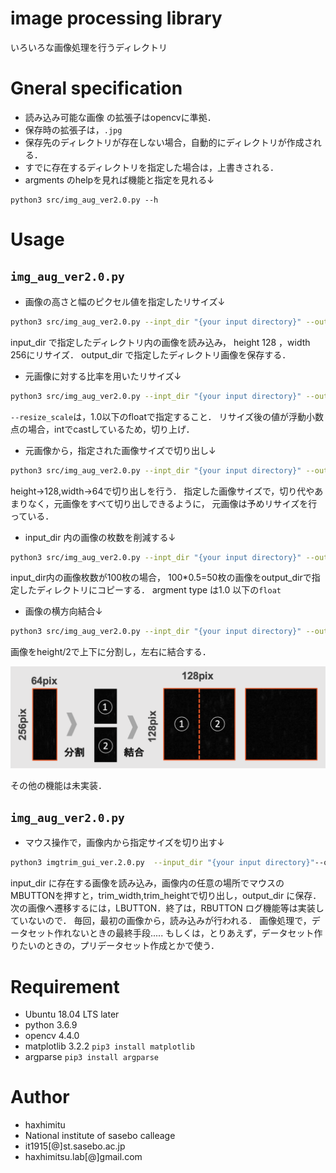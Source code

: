 # image processing library

いろいろな画像処理を行うディレクトリ


# Gneral specification
* 読み込み可能な画像 の拡張子はopencvに準拠．
* 保存時の拡張子は，`.jpg`
* 保存先のディレクトリが存在しない場合，自動的にディレクトリが作成される．
* すでに存在するディレクトリを指定した場合は，上書きされる．
* argments のhelpを見れば機能と指定を見れる↓
```
python3 src/img_aug_ver2.0.py --h
```

# Usage
##  ``img_aug_ver2.0.py``
* 画像の高さと幅のピクセル値を指定したリサイズ↓
```bash
python3 src/img_aug_ver2.0.py --inpt_dir "{your input directory}" --output_dir "{your output directry}" --resize_pixel  128 256
```
input_dir で指定したディレクトリ内の画像を読み込み，
height 128 ，width 256にリサイズ．
output_dir で指定したディレクトリ画像を保存する．


* 元画像に対する比率を用いたリサイズ↓
```bash
python3 src/img_aug_ver2.0.py --inpt_dir "{your input directory}" --output_dir "{your output directry}" --resize_scale  0.5
```
`--resize_scale`は，1.0以下のfloatで指定すること．
リサイズ後の値が浮動小数点の場合，intでcastしているため，切り上げ．



* 元画像から，指定された画像サイズで切り出し↓
```bash
python3 src/img_aug_ver2.0.py --inpt_dir "{your input directory}" --output_dir "{your output directry}" --split_size　128 64
```
height->128,width->64で切り出しを行う．
指定した画像サイズで，切り代やあまりなく，元画像をすべて切り出しできるように，
元画像は予めリサイズを行っている．

* input_dir  内の画像の枚数を削減する↓
```bash
python3 src/img_aug_ver2.0.py --inpt_dir "{your input directory}" --output_dir "{your output directry}" --data_reduction 0.5
```
input_dir内の画像枚数が100枚の場合，
100*0.5=50枚の画像をoutput_dirで指定したディレクトリにコピーする．
argment type は1.0 以下の`float`

* 画像の横方向結合↓
```bash
python3 src/img_aug_ver2.0.py --inpt_dir "{your input directory}" --output_dir "{your output directry}" --data_concat
```
画像をheight/2で上下に分割し，左右に結合する．

![エビフライトライアングル](assets/readme_img/hconcat.png)

その他の機能は未実装．
##  ``img_aug_ver2.0.py``

* マウス操作で，画像内から指定サイズを切り出す↓
```bash
python3 imgtrim_gui_ver.2.0.py  --input_dir "{your input directory}"--output_dir "{your output directory}"  --trim_width 32 --trim_height 64
```
input_dir に存在する画像を読み込み，画像内の任意の場所でマウスのMBUTTONを押すと，trim_width,trim_heightで切り出し，output_dir に保存．
次の画像へ遷移するには，LBUTTON．終了は，RBUTTON
ログ機能等は実装していないので．
毎回，最初の画像から，読み込みが行われる．
画像処理で，データセット作れないときの最終手段.....
もしくは，とりあえず，データセット作りたいのときの，プリデータセット作成とかで使う．
# Requirement
 
* Ubuntu 18.04 LTS later
* python 3.6.9
* opencv 4.4.0
* matplotlib 3.2.2
``pip3 install matplotlib``
* argparse 
``pip3 install argparse``




# Author
* haxhimitu
* National institute of sasebo calleage
* it1915[@]st.sasebo.ac.jp
* haxhimitsu.lab[@]gmail.com
 
